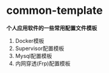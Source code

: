 # common-template

**个人应用软件的一些常用配置文件模板**

1. Docker模板
2. Supervisor配置模板
3. Mysql配置模板
4. 内网穿透(Frp)配置模板

